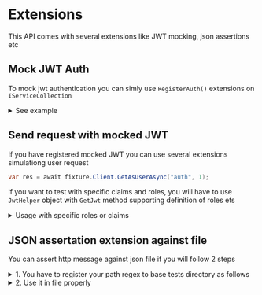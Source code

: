 # Extensions
This API comes with several extensions like JWT mocking, json assertions etc

## Mock JWT Auth
To mock jwt authentication you can simly use `RegisterAuth()` extensions on `IServiceCollection`

<details>
    <summary>See example </summary>

```csharp
ApplicationFactory = new AspApplicationFactoryBuilder<Program>()
	.RegisterServices((services, configuration) =>
		{
			services.RegisterAuth();
		})
	.Build();
```
</details>

## Send request with mocked JWT
If you have registered mocked JWT you can use several extensions simulationg user request
```csharp
var res = await fixture.Client.GetAsUserAsync("auth", 1);
```

if you want to test with specific claims and roles, you will have to use `JwtHelper` object with `GetJwt` 
method supporting definition of roles ets
<details>
	<summary>Usage with specific roles or claims</summary>

```csharp
client
	.AddBearerAuthHeader(JwtHelper.GetJwt(userId))
	.GetAsync(requestUri);
```
</details>

## JSON assertation extension against file
You can assert http message against json file if you will follow 2 steps

<details>
    <summary>1. You have to register your path regex to base tests directory as follows</summary>

```csharp
ApplicationFactory = new AspApplicationFactoryBuilder<Program>()
	.SetAssertionRegex(@".*Samples\.AspApp\.Tests[\\\/]+(.*?)[\\\/](?:(?![\\\/]).)*$")
	...
	.Build();
```
</details>


<details>
    <summary>2. Use it in file properly</summary>

```csharp
[Fact]
public async Task AnonymousEndpoint_Should_ReturnOk()
{
	var res = await fixture.Client.GetAsync("");

	res.AssertStatusCode(System.Net.HttpStatusCode.OK);

	await fixture.AssertJsonResponseAsync(res, "AssertJson.json");
}
```
NOTE THAT you have to set Copy always on assertation file so it will appear in build folder
</details>
